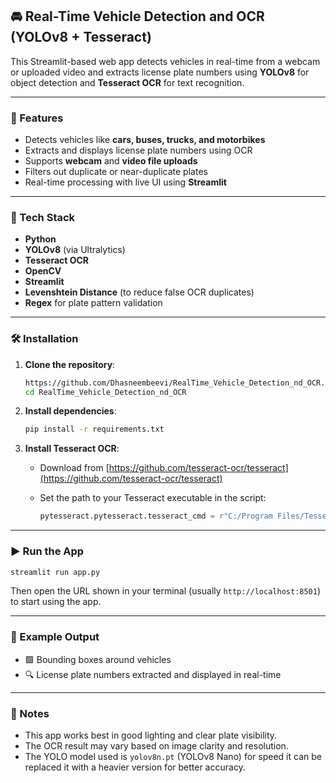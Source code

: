 ## 🚘 Real-Time Vehicle Detection and OCR (YOLOv8 + Tesseract)

This Streamlit-based web app detects vehicles in real-time from a webcam or uploaded video and extracts license plate numbers using **YOLOv8** for object detection and **Tesseract OCR** for text recognition.

---

### 📸 Features

* Detects vehicles like **cars, buses, trucks, and motorbikes**
* Extracts and displays license plate numbers using OCR
* Supports **webcam** and **video file uploads**
* Filters out duplicate or near-duplicate plates
* Real-time processing with live UI using **Streamlit**

---

### 🧠 Tech Stack

* **Python**
* **YOLOv8** (via Ultralytics)
* **Tesseract OCR**
* **OpenCV**
* **Streamlit**
* **Levenshtein Distance** (to reduce false OCR duplicates)
* **Regex** for plate pattern validation

---

### 🛠️ Installation

1. **Clone the repository**:

   ```bash
   https://github.com/Dhasneembeevi/RealTime_Vehicle_Detection_nd_OCR.git
   cd RealTime_Vehicle_Detection_nd_OCR
   ```

2. **Install dependencies**:

   ```bash
   pip install -r requirements.txt
   ```

3. **Install Tesseract OCR**:

   * Download from [https://github.com/tesseract-ocr/tesseract](https://github.com/tesseract-ocr/tesseract)
   * Set the path to your Tesseract executable in the script:

     ```python
     pytesseract.pytesseract.tesseract_cmd = r"C:/Program Files/Tesseract-OCR/tesseract.exe"
     ```

---

### ▶️ Run the App

```bash
streamlit run app.py
```

Then open the URL shown in your terminal (usually `http://localhost:8501`) to start using the app.

---

### 📁 Example Output

* 🟩 Bounding boxes around vehicles
* 🔍 License plate numbers extracted and displayed in real-time

---

### 📌 Notes

* This app works best in good lighting and clear plate visibility.
* The OCR result may vary based on image clarity and resolution.
* The YOLO model used is `yolov8n.pt` (YOLOv8 Nano) for speed it can be replaced it with a heavier version for better accuracy.
